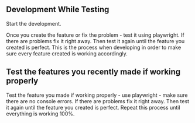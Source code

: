 ## Development While Testing

Start the development.

Once you create the feature or fix the problem - test it using playwright. If there are problems fix it right away. Then test it again until the feature you created is perfect. This is the process when developing in order to make sure every feature created is working accordingly.

## Test the features you recently made if working properly

Test the feature you made if working properly - use playwright - make sure there are no console errors.  If there are problems fix it right away. Then test it again until the feature you created is perfect. Repeat this process until everything is working 100%.

## 